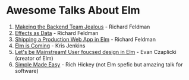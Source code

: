 # Awesome Talks About Elm

1. [Makeing the Backend Team Jealous](https://www.youtube.com/watch?v=FV0DXNB94NE) - Richard Feldman
2. [Effects as Data](https://www.youtube.com/watch?v=6EdXaWfoslc) - Richard Feldman
3. [Shipping a Production Web App in Elm](https://www.youtube.com/watch?v=B7Iwreo1ReU) - Richard Feldman
4. [Elm is Coming](https://www.youtube.com/watch?v=xN1-mtw1Fns) - Kris Jenkins
5. [Let's be Mainstream! User foucsed design in Elm](https://www.youtube.com/watch?v=oYk8CKH7OhE) - Evan Czaplicki (creator of Elm)
6. [Simple Made Easy](https://www.infoq.com/presentations/Simple-Made-Easy) - Rich Hickey (not Elm spefic but amazing talk for software)
